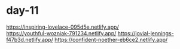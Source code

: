 # day-11
https://inspiring-lovelace-095d5e.netlify.app/   
https://youthful-wozniak-791234.netlify.app/
https://jovial-jennings-f47b3d.netlify.app/
https://confident-noether-eb6ce2.netlify.app/
